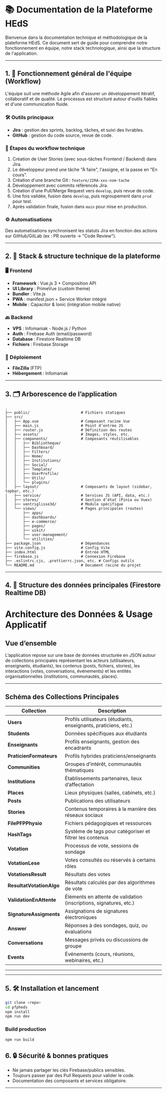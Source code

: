 # 📚 Documentation de la Plateforme HEdS

Bienvenue dans la documentation technique et méthodologique de la plateforme HEdS. Ce document sert de guide pour comprendre notre fonctionnement en équipe, notre stack technologique, ainsi que la structure de l'application.

---

## 1. 🚀 Fonctionnement général de l'équipe (Workflow)

L'équipe suit une méthode Agile afin d'assurer un développement itératif, collaboratif et de qualité. Le processus est structuré autour d'outils fiables et d'une communication fluide.

### 🛠️ Outils principaux

- **Jira** : gestion des sprints, backlog, tâches, et suivi des livrables.
- **GitHub** : gestion du code source, revue de code.

### 🔧 Étapes du workflow technique

1. Création de User Stories (avec sous-tâches Frontend / Backend) dans Jira.
2. Le développeur prend une tâche "À faire", l'assigne, et la passe en "En cours".
3. Création d'une branche Git : `feature/JIRA-xxx-nom-tache`
4. Développement avec commits référencés Jira.
5. Création d'une Pull/Merge Request vers `develop`, puis revue de code.
6. Une fois validée, fusion dans `develop`, puis regroupement dans `prod` pour test.
7. Après validation finale, fusion dans `main` pour mise en production.

### ⚙️ Automatisations

Des automatisations synchronisent les statuts Jira en fonction des actions sur GitHub/GitLab (ex : PR ouverte → "Code Review").

---

## 2. 🧱 Stack & structure technique de la plateforme

### 🖥️ Frontend

- **Framework** : Vue.js 3 + Composition API
- **UI Library** : PrimeVue (custom theme)
- **Bundler** : Vite.js
- **PWA** : manifest.json + Service Worker intégré
- **Mobile** : Capacitor & Ionic (intégration mobile native)

### 🔙 Backend

- **VPS** :  Infomaniak - Node.js / Python
- **Auth** : Firebase Auth (email/password)
- **Database** : Firestore Realtime DB
- **Fichiers** : Firebase Storage

### 🚀 Déploiement

- **FileZilla** (FTP)
- **Hébergement** : Infomaniak

---

## 3. 🗂️ Arborescence de l’application

```
.
├── public/                       # Fichiers statiques
├── src/
│   ├── App.vue                   # Composant racine Vue
│   ├── main.js                   # Point d’entrée JS
│   ├── router.js                 # Définition des routes
│   ├── assets/                   # Images, styles, etc.
│   ├── components/               # Composants réutilisables
│   │   ├── Bibliotheque/
│   │   ├── Dashboard/
│   │   ├── Filters/
│   │   ├── Home/
│   │   ├── Institutions/
│   │   ├── Social/
│   │   ├── Template/
│   │   ├── UserProfile/
│   │   ├── Utils/
│   │   └── plugins/
│   ├── layout/                   # Composants de layout (sidebar, topbar, etc.)
│   ├── service/                  # Services JS (API, data, etc.)
│   ├── stores/                   # Gestion d’état (Pinia ou Vuex)
│   ├── ventriglisse3d/           # Module spécifique
│   └── views/                    # Pages principales (routes)
│       ├── apps/
│       ├── dashboards/
│       ├── e-commerce/
│       ├── pages/
│       ├── uikit/
│       ├── user-management/
│       └── utilities/
├── package.json                  # Dépendances
├── vite.config.js                # Config Vite
├── index.html                    # Entrée HTML
├── firebase.js                   # Connexion Firebase
├── .eslintrc.cjs, .prettierrc.json, etc. # Configs outils
└── README.md                     # Document racine du projet
```

---

## 4. 🧩 Structure des données principales (Firestore Realtime DB)

# Architecture des Données & Usage Applicatif

## Vue d’ensemble

L’application repose sur une base de données structurée en JSON autour de collections principales représentant les acteurs (utilisateurs, enseignants, étudiants), les contenus (posts, fichiers, stories), les interactions (votes, conversations, événements) et les entités organisationnelles (institutions, communautés, places).


---


## Schéma des Collections Principales

| Collection            | Description                                                                                 |
|-----------------------|---------------------------------------------------------------------------------------------|
| **Users**             | Profils utilisateurs (étudiants, enseignants, praticiens, etc.)                             |
| **Students**          | Données spécifiques aux étudiants                                                           |
| **Enseignants**       | Profils enseignants, gestion des encadrants                                                 |
| **PraticienFormateurs** | Profils hybrides praticiens/enseignants                                                   |
| **Communities**       | Groupes d’intérêt, communautés thématiques                                                  |
| **Institutions**      | Établissements partenaires, lieux d’affectation                                             |
| **Places**            | Lieux physiques (salles, cabinets, etc.)                                                    |
| **Posts**             | Publications des utilisateurs                                                               |
| **Stories**           | Contenus temporaires à la manière des réseaux sociaux                                       |
| **FilePFPPhysio**     | Fichiers pédagogiques et ressources                                                         |
| **HashTags**          | Système de tags pour catégoriser et filtrer les contenus                                    |
| **Votation**          | Processus de vote, sessions de sondage                                                      |
| **VotationLese**      | Votes consultés ou réservés à certains rôles                                                |
| **VotationsResult**   | Résultats des votes                                                                         |
| **ResultatVotationAlgo** | Résultats calculés par des algorithmes de vote                                           |
| **ValidationEnAttente** | Éléments en attente de validation (inscriptions, signatures, etc.)                        |
| **SignatureAssigments** | Assignations de signatures électroniques                                                  |
| **Answer**            | Réponses à des sondages, quiz, ou évaluations                                               |
| **Conversations**     | Messages privés ou discussions de groupe                                                    |
| **Events**            | Événements (cours, réunions, webinaires, etc.)                                              |


---



---

## 5. 🛠️ Installation et lancement

```bash
git clone <repo>
cd pfpheds
npm install
npm run dev
```

### Build production

```bash
npm run build
```

## 6. 🔒 Sécurité & bonnes pratiques

- Ne jamais partager les clés Firebase/publics sensibles.
- Toujours passer par des Pull Requests pour valider le code.
- Documentation des composants et services obligatoire.

---
